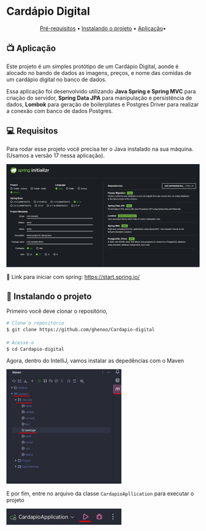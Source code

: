 <h1>Cardápio Digital</h1>

<p align="center">
  <a href="#pre-requisites">Pré-requisitos</a> •
  <a href="#how-to-use">Instalando o projeto</a> •
  <a href="#application">Aplicação</a>•
</p>

<h2 id="application">📺 Aplicação</h2>
Este projeto é um simples protótipo de um Cardápio Digital, aonde é alocado no bando de dados as imagens, preços, e nome das comidas de um cardápio digital no banco de dados.

Essa aplicação foi desenvolvido utilizando **Java Spring e Spring MVC** para criação do servidor, **Spring Data JPA** para manipulação e persistência de dados, **Lombok** para geração de boilerplates e Postgres Driver para realizar a conexão com banco de dados Postgres.

<h2 id="pre-requisites">💻 Requisitos</h2> 

Para rodar esse projeto você precisa ter o Java instalado na sua máquina. (Usamos a versão 17 nessa aplicação).

<img width="850px" src="./.github/spring.png">

📎 Link para iniciar com spring: https://start.spring.io/

<h2 id="how-to-use"> 🚀 Instalando o projeto</h2>

Primeiro você deve clonar o repositório,

```bash
# Clone o repositório
$ git clone https://github.com/ghenoo/Cardapio-digital

# Acesse-o
$ cd Cardapio-digital
```

Agora, dentro do IntelliJ, vamos instalar as depedências com o Maven

<img width="300px" src="./.github/instalar-depend.png">

E por fim, entre no arquivo da classe `CardapioApllication` para executar o projeto

<img width="300px" src="./.github/executar.png">

